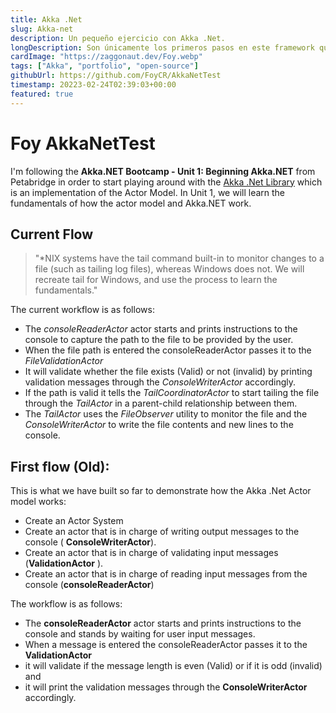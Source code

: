 ```yaml
---
title: Akka .Net
slug: Akka-net
description: Un pequeño ejercicio con Akka .Net.
longDescription: Son únicamente los primeros pasos en este framework que corresponde con una implementación del 'Actor Model'.
cardImage: "https://zaggonaut.dev/Foy.webp"
tags: ["Akka", "portfolio", "open-source"]
githubUrl: https://github.com/FoyCR/AkkaNetTest
timestamp: 20223-02-24T02:39:03+00:00
featured: true
---
```

# Foy AkkaNetTest

I'm following the **Akka.NET Bootcamp - Unit 1: Beginning Akka.NET** from Petabridge in order to start playing around with the [Akka .Net Library](https://getakka.net/articles/intro/what-is-akka.html) which is an implementation of the Actor Model.
In Unit 1, we will learn the fundamentals of how the actor model and Akka.NET work.

## Current Flow
> "*NIX systems have the tail command built-in to monitor changes to a file (such as tailing log files), whereas Windows does not. We will recreate tail for Windows, and use the process to learn the fundamentals."

The current workflow is as follows:
- The *consoleReaderActor* actor starts and prints instructions to the console to capture the path to the file to be provided by the user.
- When the file path is entered the consoleReaderActor passes it to the *FileValidationActor* 
- It will validate whether the file exists (Valid) or not (invalid) by printing validation messages through the *ConsoleWriterActor* accordingly.
- If the path is valid it tells the *TailCoordinatorActor* to start tailing the file through the *TailActor* in a parent-child relationship between them.
- The *TailActor* uses the *FileObserver* utility to monitor the file and the *ConsoleWriterActor* to write the file contents and new lines to the console.



## First flow (Old):
This is what we have built so far to demonstrate how the Akka .Net Actor model works:

- Create an Actor System
- Create an actor that is in charge of writing output messages to the console ( **ConsoleWriterActor**).
- Create an actor that is in charge of validating input messages (**ValidationActor** ).
- Create an actor that is in charge of reading input messages from the console (**consoleReaderActor**)

The workflow is as follows:

- The **consoleReaderActor** actor starts and prints instructions to the console and stands by waiting for user input messages.
- When a message is entered the consoleReaderActor passes it to the **ValidationActor** 
- it will validate if the message length is even (Valid) or if it is odd (invalid) and 
- it will print the validation messages through the **ConsoleWriterActor** accordingly.
